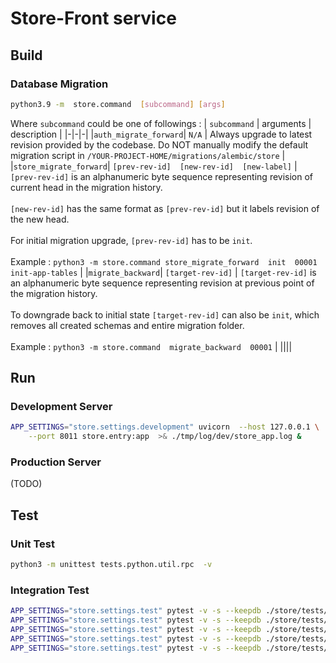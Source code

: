 # Store-Front service
## Build
### Database Migration
```bash
python3.9 -m  store.command  [subcommand] [args]
```

Where `subcommand` could be one of followings :
| `subcommand` | arguments | description |
|-|-|-|
|`auth_migrate_forward`| `N/A` | Always upgrade to latest revision provided by the codebase. Do NOT manually modify the default migration script in `/YOUR-PROJECT-HOME/migrations/alembic/store` |
|`store_migrate_forward`| `[prev-rev-id]  [new-rev-id]  [new-label]` | `[prev-rev-id]` is an alphanumeric byte sequence representing revision of current head in the migration history. <br><br> `[new-rev-id]` has the same format as `[prev-rev-id]` but it labels revision of the new head. <br><br> For initial migration upgrade, `[prev-rev-id]` has to be `init`. <br><br> Example : `python3 -m store.command store_migrate_forward  init  00001  init-app-tables` |
|`migrate_backward`| `[target-rev-id]` | `[target-rev-id]` is an alphanumeric byte sequence representing revision at previous point of the migration history. <br><br> To downgrade back to initial state `[target-rev-id]` can also be `init`, which removes all created schemas and entire migration folder.<br><br> Example : `python3 -m store.command  migrate_backward  00001` |
||||

## Run
### Development Server
```bash
APP_SETTINGS="store.settings.development" uvicorn  --host 127.0.0.1 \
    --port 8011 store.entry:app  >& ./tmp/log/dev/store_app.log &
```

### Production Server
(TODO)

## Test
### Unit Test
```bash
python3 -m unittest tests.python.util.rpc  -v
```

### Integration Test
```bash
APP_SETTINGS="store.settings.test" pytest -v -s --keepdb ./store/tests/storeprofile/models.py
APP_SETTINGS="store.settings.test" pytest -v -s --keepdb ./store/tests/storeprofile/views.py
APP_SETTINGS="store.settings.test" pytest -v -s --keepdb ./store/tests/staff.py
APP_SETTINGS="store.settings.test" pytest -v -s --keepdb ./store/tests/business_hours.py
APP_SETTINGS="store.settings.test" pytest -v -s --keepdb ./store/tests/products.py
```

